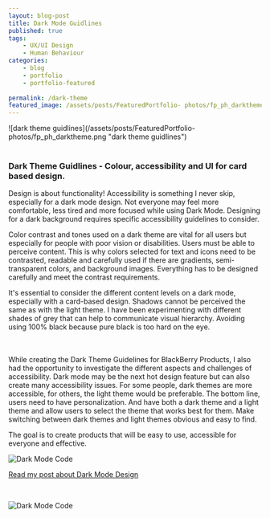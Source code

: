 ```yaml
---
layout: blog-post
title: Dark Mode Guidlines
published: true
tags: 
    - UX/UI Design
    - Human Behaviour
categories:
    - blog
    - portfolio
    - portfolio-featured
    
permalink: /dark-theme
featured_image: /assets/posts/FeaturedPortfolio- photos/fp_ph_darktheme.png
---
```


![dark theme guidlines](/assets/posts/FeaturedPortfolio- photos/fp_ph_darktheme.png "dark theme guidlines")
<br>
<br> 

### Dark Theme Guidlines - Colour, accessibility and UI for card based design.

Design is about functionality! Accessibility is something I never skip, especially for a dark mode design. Not everyone may feel more comfortable, less tired and more focused while using Dark Mode. Designing for a dark background requires specific accessibility guidelines to consider. 

Color contrast and tones used on a dark theme are vital for all users but especially for people with poor vision or disabilities. Users must be able to perceive content. This is why colors selected for text and icons need to be contrasted, readable and carefully used if there are gradients, semi-transparent colors, and background images. Everything has to be designed carefully and meet the contrast requirements. 
<br>

It's essential to consider the different content levels on a dark mode, especially with a card-based design. Shadows cannot be perceived the same as with the light theme. I have been experimenting with different shades of grey that can help to communicate visual hierarchy. Avoiding using 100% black because pure black is too hard on the eye.  
<br>
<br>

While creating the Dark Theme Guidelines for BlackBerry Products, I also had the opportunity to investigate the different aspects and challenges of accessibility. Dark mode may be the next hot design feature but can also create many accessibility issues. For some people, dark themes are more accessible, for others, the light theme would be preferable. The bottom line, users need to have personalization. And have both a dark theme and a light theme and allow users to select the theme that works best for them. Make switching between dark themes and light themes obvious and easy to find.

The goal is to create products that will be easy to use, accessible for everyone and effective. 


![Dark Mode Code](assets/posts/2020-01-01-bp_Colour_Accessabilty_DarkLight/AdobeStock_170801444.jpeg "Dark Mode Code")

[Read my post about Dark Mode Design](https://curlydesigner.com/colour-accessibility) 

<br>

![Dark Mode Code](assets/posts/2020-01-01-bp_Colour_Accessabilty_DarkLight/AdobeStock_170801444.jpeg "Dark Mode Code")

